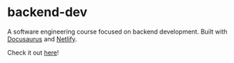 # backend-dev

A software engineering course focused on backend development.
Built with [Docusaurus][1] and [Netlify][2].

Check it out [here][3]!

  [1]: https://docusaurus.io
  [2]: https://www.netlify.com
  [3]: https://backend-dev.netlify.app
